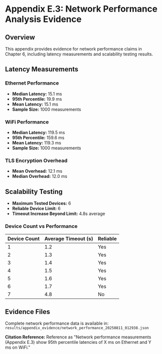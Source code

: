 # Appendix E.3: Network Performance Analysis Evidence

## Overview

This appendix provides evidence for network performance claims in Chapter 6, including latency measurements and scalability testing results.

## Latency Measurements

### Ethernet Performance
- **Median Latency:** 15.1 ms
- **95th Percentile:** 19.9 ms
- **Mean Latency:** 15.1 ms
- **Sample Size:** 1000 measurements

### WiFi Performance
- **Median Latency:** 119.5 ms
- **95th Percentile:** 159.6 ms
- **Mean Latency:** 119.3 ms
- **Sample Size:** 1000 measurements

### TLS Encryption Overhead
- **Mean Overhead:** 12.1 ms
- **Median Overhead:** 12.0 ms

## Scalability Testing

- **Maximum Tested Devices:** 6
- **Reliable Device Limit:** 6
- **Timeout Increase Beyond Limit:** 4.8s average

### Device Count vs Performance

| Device Count | Average Timeout (s) | Reliable |
|--------------|--------------------|-----------|
| 1 | 1.2 | Yes |
| 2 | 1.3 | Yes |
| 3 | 1.4 | Yes |
| 4 | 1.5 | Yes |
| 5 | 1.6 | Yes |
| 6 | 1.7 | Yes |
| 7 | 4.8 | No |

## Evidence Files

Complete network performance data is available in:
`results/appendix_evidence/network_performance_20250811_012938.json`

**Citation Reference:** Reference as "Network performance measurements (Appendix E.3) show 95th percentile latencies of X ms on Ethernet and Y ms on WiFi."

